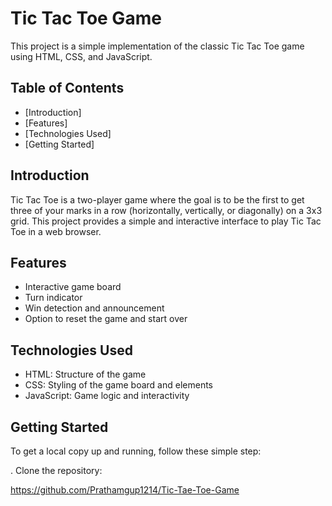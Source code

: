 # Tic Tac Toe Game

This project is a simple implementation of the classic Tic Tac Toe game using HTML, CSS, and JavaScript.

## Table of Contents
- [Introduction]
- [Features]
- [Technologies Used]
- [Getting Started]

## Introduction

Tic Tac Toe is a two-player game where the goal is to be the first to get three of your marks in a row (horizontally, vertically, or diagonally) on a 3x3 grid. This project provides a simple and interactive interface to play Tic Tac Toe in a web browser.

## Features

- Interactive game board
- Turn indicator
- Win detection and announcement
- Option to reset the game and start over

## Technologies Used

- HTML: Structure of the game
- CSS: Styling of the game board and elements
- JavaScript: Game logic and interactivity

## Getting Started

To get a local copy up and running, follow these simple step:

. Clone the repository:

https://github.com/Prathamgup1214/Tic-Tae-Toe-Game
